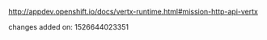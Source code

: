 http://appdev.openshift.io/docs/vertx-runtime.html#mission-http-api-vertx

changes added on: 1526644023351
